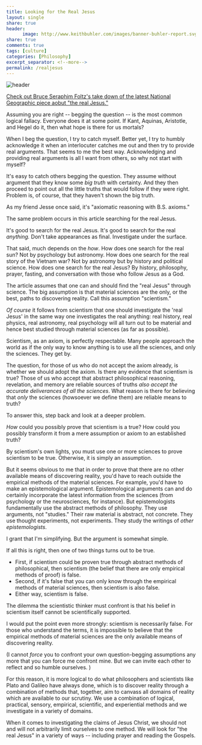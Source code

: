 ```yaml
---
title: Looking for the Real Jesus
layout: single
share: true
header:
      image: http://www.keithbuhler.com/images/banner-buhler-report.svg
share: true
comments: true
tags: [culture]
categories: [Philosophy]
excerpt_separator: <!--more-->
permalink: /realjesus
---
```


![header](http://anothercity.org/wp-content/uploads/2017/12/real-jesus-250x367.png)

[Check out Bruce Seraphim Foltz's take down of the latest National Geographic piece aobut "the real Jesus."](http://anothercity.org/looking-for-the-real-jesus-try-the-gospels/)

Assuming you are right -- begging the question -- is the most common logical fallacy. Everyone does it at some point. If Kant, Aquinas, Aristotle, and Hegel do it, then what hope is there for us mortals? 

When I beg the question, I try to catch myself. Better yet, I try to humbly acknowledge it when an interlocuter catches me out and then try to provide real arguments. That seems to me the best way. Acknowledging and providing real arguments is all I want from others, so why not start with myself? 

It's easy to catch others begging the question. They assume without argument that they know some *big truth* with certainty. And they then proceed to point out all the little truths that would follow if they were right. Problem is, of course, that they haven't shown the big truth. 

As my friend Jesse once said, it's "axiomatic reasoning with B.S. axioms."

The same problem occurs in this article searching for the real Jesus. 

<!--more-->

It's good to search for the real Jesus. It's good to search for the real *anything.* Don't take appearances as final. Investigate under the surface. 

That said, much depends on the *how*. How does one search for the real sun? Not by psychology but astronomy. How does one search for the real story of the Vietnam war? Not by astronomy but by history and political science. How does one search for the real Jesus? By history, philosophy, prayer, fasting, and conversation with those who follow Jesus as a God. 

The article assumes that one can and should find the "real Jesus" through science. The big assumption is that material sciences are the only, or the best, paths to discovering reality. Call this assumption "scientism." 

*Of course* it follows from scientism that one should investigate the 'real Jesus' in the same way one investigates the real anything: real history, real physics, real astronomy, real psychology will all turn out to be material and hence best studied through material sciences (as far as possible). 

Scientism, as an axiom, is perfectly respectable. Many people approach the world as if the only way to know anything is to use all the sciences, and only the sciences. They get by. 

The question, for those of us who do not accept the axiom already, is whether we should adopt the axiom. Is there any evidence that scientism is true? Those of us who accept that abstract philosophical reasoning, revelation, and memory are reliable sources of truths *also accept the accurate deliverances of all the sciences*. What reason is there for believing that *only* the sciences (howsoever we define them) are reliable means to truth?

To answer this, step back and look at a deeper problem. 

*How* could you possibly prove that scientism is a true? How could you possibly transform it from a mere assumption or axiom to an established truth? 

By scientism's own lights, you must use one or more sciences to prove scientism to be true. Otherwise, it is simply an assumption. 

But it seems obvious to me that in order to prove that there are no other available means of discovering reality, you'd have to reach outside the empirical methods of the material sciences. For example, you'd have to make an epistemological argument. Epistemological arguments can and do certainly incorporate the latest information from the sciences (from psychology or the neurosciences, for instance). But epistemologists fundamentally use the abstract methods of philosophy.  They use arguments, not "studies." Their raw material is abstract, not concrete. They use thought experiments, not experiments. They study the writings of *other epistemologists*. 

I grant that I'm simplifying. But the argument is somewhat simple. 

If all this is right, then one of two things turns out to be true. 


- First, if scientism could be proven true through abstract methods of philosophical, then scientism (the belief that there are only empirical methods of proof) is false. 
- Second, if it's false that you can only know through the empirical methods of material sciences, then scientism is also false. 
- Either way, scientism is false. 

The dilemma the scientistic thinker must confront is that his belief in scientism itself cannot be scientifically supported. 

I would put the point even more strongly: scientism is necessarily false. For those who understand the terms, it is impossible to believe that the empirical methods of material sciences are the only available means of discovering reality. 

(I cannot *force* you to confront your own question-begging assumptions any more that you can force me confront mine. But we can invite each other to reflect and so humble ourselves. )

For this reason, it is more logical to do what philosophers and scientists like Plato and Galileo have always done, which is to discover reality through a combination of methods that, together, aim to canvass all domains of reality which are available to our scrutiny. We use a combination of logical, practical, sensory, empirical, scientific, and experiential methods and we investigate in a variety of domains. 

When it comes to investigating the claims of Jesus Christ, we should not and will not arbitrarily limit ourselves to one method. We will look for "the real Jesus" in a variety of ways -- including prayer and reading the Gospels. 



